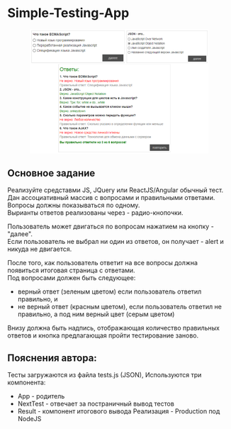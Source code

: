 # Simple-Testing-App

<p align="center"><img width="80%" height="80%" src="image.png" /></p>

## Основное задание

Реализуйте средставми JS, JQuery или ReactJS/Angular обычный тест.</br> 
Дан ассоциативный массив с вопросами и правильными ответами. Вопросы должны показываться по одному.</br>
Вырианты ответов реализованы через - радио-кнопочки.

Пользователь может двигаться по вопросам нажатием на кнопку - "далее".</br>
Если пользователь не выбрал ни один из ответов, он получает - alert и никуда не двигается.

После того, как пользователь ответит на все вопросы должна появиться итоговая страница с ответами.</br>
Под вопросами должен быть следующее: 
- верный ответ (зеленым цветом) если пользователь ответил правильно, и 
- не верный ответ (красным цветом), если пользователь ответил не правильно, а под ним верный цвет (серым цветом)

Внизу должна быть надпись, отображающая количество правильных ответов и
кнопка предлагающая пройти тестирование заново.

## Пояснения автора: 
  Тесты загружаются из файла tests.js (JSON), 
  Используются три компонента:
  - App - родитель
  - NextTest - отвечает за постраничный вывод тестов
  - Result - компонент итогового вывода
Реализация - Production под NodeJS

